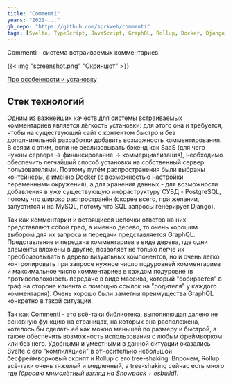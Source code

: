 ```yaml
---
title: "Commenti"
years: "2021-..."
gh_repo: "https://github.com/sprkweb/commenti"
tags: [Svelte, TypeScript, JavaScript, GraphQL, Rollup, Docker, Django, Python, PostgreSQL, nginx]
---
```


Commenti - система встраиваемых комментариев.
<!--more-->

{{< img "screenshot.png" "Скриншот" >}}

[Про особенности и установку](https://github.com/sprkweb/commenti#readme)

## Стек технологий

Одним из важнейших качеств для системы встраиваемых комментариев является лёгкость установки: для этого она и требуется, чтобы на существующий сайт с контентом быстро и без дополнительной разработки добавить возможность комментирования. В связи с этим, если не реализовывать бэкенд как SaaS (для чего нужны сервера → финансирование → коммерциализация), необходимо обеспечить легчайший способ установки на собственный сервер пользователями. Поэтому путём распространения были выбраны контейнеры, а именно Docker (с возможностью настройки переменными окружения), а для хранения данных - для возможности добавления в уже существующую инфраструктуру СУБД - PostgreSQL, потому что широко распространён (скорее всего, при желании, запустится и на MySQL, потому что SQL запросы генерирует Django).

Так как комментарии и ветвящиеся цепочки ответов на них представляют собой граф, а именно дерево, то очень хорошим выбором для их запроса и передачи представляется GraphQL. Представление и передача комментариев в виде дерева, где одни элементы вложены в другие, позволяет не только легче их преобразовывать в дерево визуальных компонентов, но и очень легко контролировать при запросе нужное число подуровней комментариев и максимальное число комментариев в каждом подуровне (в противоположность передаче в виде массива, который "собирается" в граф на стороне клиента с помощью ссылок на "родителя" у каждого комментария). Очень хорошо были заметны преимущества GraphQL конкретно в такой ситуации.

Так как Commenti - это всё-таки библиотека, выполняющая далеко не основную функцию на страницах, на которых она расположена, хотелось бы сделать её как можно меньшей по размеру и быстрой, а также обеспечить возможность использования с любым фреймворком или без него. Удобными и уместными в данной ситуации оказались Svelte с его "компиляцией" в относительно небольшой бесфреймворковый скрипт и Rollup с его tree-shaking. Впрочем, Rollup всё-таки очень тяжелый и медленный, а tree-shaking сейчас есть много где _[бросаю мимолётный взгляд на Snowpack + esbuild]_.
